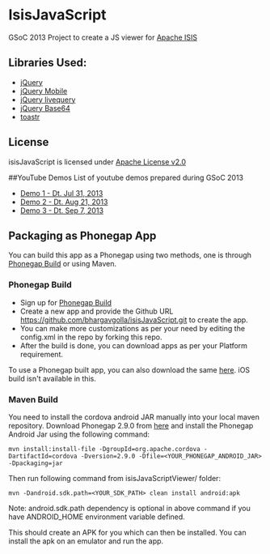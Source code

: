 # IsisJavaScript

GSoC 2013 Project to create a JS viewer for [Apache ISIS](http://isis.apache.org/)


## Libraries Used:
* [jQuery](http://jquery.com/)
* [jQuery Mobile](http://jquerymobile.com/)
* [jQuery livequery](https://github.com/brandonaaron/livequery/)
* [jQuery Base64](https://github.com/yatt/jquery.base64/)
* [toastr](https://github.com/CodeSeven/toastr/)

## License
isisJavaScript is licensed under [Apache License v2.0](http://www.apache.org/licenses/LICENSE-2.0)

##YouTube Demos
List of youtube demos prepared during GSoC 2013
* [Demo 1 - Dt. Jul 31, 2013](http://youtu.be/AeG0qjNC17c)
* [Demo 2 - Dt. Aug 21, 2013](http://youtu.be/mnvXvqFyU2w)	
* [Demo 3 - Dt. Sep 7, 2013](http://youtu.be/o_REbP2OlNU)	

## Packaging as Phonegap App
You can build this app as a Phonegap using two methods, one is through [Phonegap Build](http://build.phonegap.com/) or using Maven.
### Phonegap Build
* Sign up for [Phonegap Build](http://build.phonegap.com/)
* Create a new app and provide the Github URL https://github.com/bhargavgolla/isisJavaScript.git to create the app. 
* You can make more customizations as per your need by editing the config.xml in the repo by forking this repo.
* After the build is done, you can download apps as per your Platform requirement.

To use a Phonegap built app, you can also download the same [here](https://build.phonegap.com/apps/562086/share). iOS build isn't available in this.

### Maven Build

You need to install the cordova android JAR manually into your local maven repository. Download Phonegap 2.9.0 from [here](https://github.com/phonegap/phonegap/archive/2.9.0.zip) and install the Phonegap Android Jar using the following command:

	mvn install:install-file -DgroupId=org.apache.cordova -DartifactId=cordova -Dversion=2.9.0 -Dfile=<YOUR_PHONEGAP_ANDROID_JAR>  -Dpackaging=jar

Then run following command from isisJavaScriptViewer/ folder:

    mvn -Dandroid.sdk.path=<YOUR_SDK_PATH> clean install android:apk

Note: android.sdk.path dependency is optional in above command if you have ANDROID_HOME environment variable defined.

This should create an APK for you which can then be installed. You can install the apk on an emulator and run the app.


